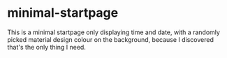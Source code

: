 # minimal-startpage
This is a minimal startpage only displaying time and date, with a randomly picked material design colour on the background, because I discovered that's the only thing I need.
